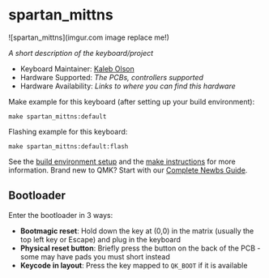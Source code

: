 # spartan_mittns

![spartan_mittns](imgur.com image replace me!)

*A short description of the keyboard/project*

* Keyboard Maintainer: [Kaleb Olson](https://github.com/frozenkro)
* Hardware Supported: *The PCBs, controllers supported*
* Hardware Availability: *Links to where you can find this hardware*

Make example for this keyboard (after setting up your build environment):

    make spartan_mittns:default

Flashing example for this keyboard:

    make spartan_mittns:default:flash

See the [build environment setup](https://docs.qmk.fm/#/getting_started_build_tools) and the [make instructions](https://docs.qmk.fm/#/getting_started_make_guide) for more information. Brand new to QMK? Start with our [Complete Newbs Guide](https://docs.qmk.fm/#/newbs).

## Bootloader

Enter the bootloader in 3 ways:

* **Bootmagic reset**: Hold down the key at (0,0) in the matrix (usually the top left key or Escape) and plug in the keyboard
* **Physical reset button**: Briefly press the button on the back of the PCB - some may have pads you must short instead
* **Keycode in layout**: Press the key mapped to `QK_BOOT` if it is available

